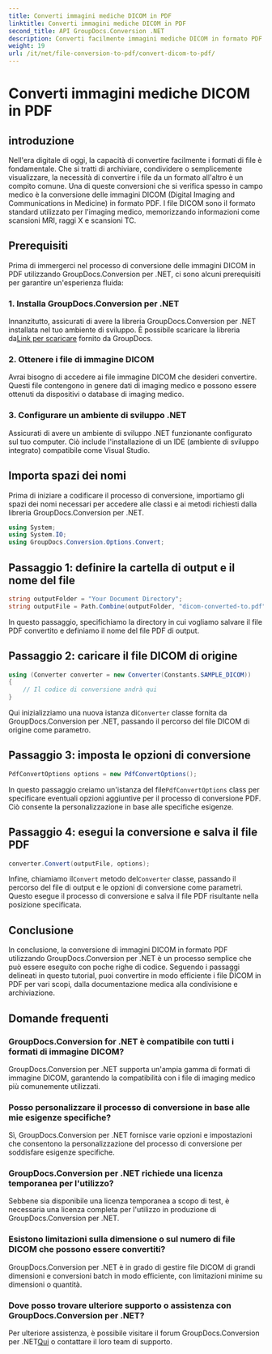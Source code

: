 ```yaml
---
title: Converti immagini mediche DICOM in PDF
linktitle: Converti immagini mediche DICOM in PDF
second_title: API GroupDocs.Conversion .NET
description: Converti facilmente immagini mediche DICOM in formato PDF utilizzando GroupDocs.Conversion per .NET. Soluzione di conversione flessibile, efficiente e personalizzabile.
weight: 19
url: /it/net/file-conversion-to-pdf/convert-dicom-to-pdf/
---
```


# Converti immagini mediche DICOM in PDF

## introduzione
Nell'era digitale di oggi, la capacità di convertire facilmente i formati di file è fondamentale. Che si tratti di archiviare, condividere o semplicemente visualizzare, la necessità di convertire i file da un formato all'altro è un compito comune. Una di queste conversioni che si verifica spesso in campo medico è la conversione delle immagini DICOM (Digital Imaging and Communications in Medicine) in formato PDF. I file DICOM sono il formato standard utilizzato per l'imaging medico, memorizzando informazioni come scansioni MRI, raggi X e scansioni TC.
## Prerequisiti
Prima di immergerci nel processo di conversione delle immagini DICOM in PDF utilizzando GroupDocs.Conversion per .NET, ci sono alcuni prerequisiti per garantire un'esperienza fluida:
### 1. Installa GroupDocs.Conversion per .NET
 Innanzitutto, assicurati di avere la libreria GroupDocs.Conversion per .NET installata nel tuo ambiente di sviluppo. È possibile scaricare la libreria da[Link per scaricare](https://releases.groupdocs.com/conversion/net/) fornito da GroupDocs.
### 2. Ottenere i file di immagine DICOM
Avrai bisogno di accedere ai file immagine DICOM che desideri convertire. Questi file contengono in genere dati di imaging medico e possono essere ottenuti da dispositivi o database di imaging medico.
### 3. Configurare un ambiente di sviluppo .NET
Assicurati di avere un ambiente di sviluppo .NET funzionante configurato sul tuo computer. Ciò include l'installazione di un IDE (ambiente di sviluppo integrato) compatibile come Visual Studio.

## Importa spazi dei nomi
Prima di iniziare a codificare il processo di conversione, importiamo gli spazi dei nomi necessari per accedere alle classi e ai metodi richiesti dalla libreria GroupDocs.Conversion per .NET.
```csharp
using System;
using System.IO;
using GroupDocs.Conversion.Options.Convert;
```
## Passaggio 1: definire la cartella di output e il nome del file
```csharp
string outputFolder = "Your Document Directory";
string outputFile = Path.Combine(outputFolder, "dicom-converted-to.pdf");
```
In questo passaggio, specifichiamo la directory in cui vogliamo salvare il file PDF convertito e definiamo il nome del file PDF di output.
## Passaggio 2: caricare il file DICOM di origine
```csharp
using (Converter converter = new Converter(Constants.SAMPLE_DICOM))
{
    // Il codice di conversione andrà qui
}
```
 Qui inizializziamo una nuova istanza di`Converter` classe fornita da GroupDocs.Conversion per .NET, passando il percorso del file DICOM di origine come parametro.
## Passaggio 3: imposta le opzioni di conversione
```csharp
PdfConvertOptions options = new PdfConvertOptions();
```
 In questo passaggio creiamo un'istanza del file`PdfConvertOptions` class per specificare eventuali opzioni aggiuntive per il processo di conversione PDF. Ciò consente la personalizzazione in base alle specifiche esigenze.
## Passaggio 4: esegui la conversione e salva il file PDF
```csharp
converter.Convert(outputFile, options);
```
 Infine, chiamiamo il`Convert` metodo del`Converter` classe, passando il percorso del file di output e le opzioni di conversione come parametri. Questo esegue il processo di conversione e salva il file PDF risultante nella posizione specificata.

## Conclusione
In conclusione, la conversione di immagini DICOM in formato PDF utilizzando GroupDocs.Conversion per .NET è un processo semplice che può essere eseguito con poche righe di codice. Seguendo i passaggi delineati in questo tutorial, puoi convertire in modo efficiente i file DICOM in PDF per vari scopi, dalla documentazione medica alla condivisione e archiviazione.
## Domande frequenti
### GroupDocs.Conversion for .NET è compatibile con tutti i formati di immagine DICOM?
GroupDocs.Conversion per .NET supporta un'ampia gamma di formati di immagine DICOM, garantendo la compatibilità con i file di imaging medico più comunemente utilizzati.
### Posso personalizzare il processo di conversione in base alle mie esigenze specifiche?
Sì, GroupDocs.Conversion per .NET fornisce varie opzioni e impostazioni che consentono la personalizzazione del processo di conversione per soddisfare esigenze specifiche.
### GroupDocs.Conversion per .NET richiede una licenza temporanea per l'utilizzo?
Sebbene sia disponibile una licenza temporanea a scopo di test, è necessaria una licenza completa per l'utilizzo in produzione di GroupDocs.Conversion per .NET.
### Esistono limitazioni sulla dimensione o sul numero di file DICOM che possono essere convertiti?
GroupDocs.Conversion per .NET è in grado di gestire file DICOM di grandi dimensioni e conversioni batch in modo efficiente, con limitazioni minime su dimensioni o quantità.
### Dove posso trovare ulteriore supporto o assistenza con GroupDocs.Conversion per .NET?
 Per ulteriore assistenza, è possibile visitare il forum GroupDocs.Conversion per .NET[Qui](https://forum.groupdocs.com/c/conversion/11) o contattare il loro team di supporto.